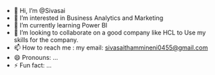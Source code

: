 - 👋 Hi, I’m @Sivasai
- 👀 I’m interested in Business Analytics and Marketing
- 🌱 I’m currently learning Power BI
- 💞️ I’m looking to collaborate on a good company like HCL to Use my skills for the company.
- 📫 How to reach me : my email: sivasaithammineni0455@gmail.com
- 😄 Pronouns: ...
- ⚡ Fun fact: ...

<!---
Sivasai027/Sivasai027 is a ✨ special ✨ repository because its `README.md` (this file) appears on your GitHub profile.
You can click the Preview link to take a look at your changes.
--->
